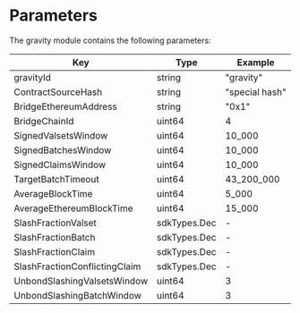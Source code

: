 <!--
order: 7
-->

# Parameters

The gravity module contains the following parameters:

| Key                           | Type         | Example        |
|-------------------------------|--------------|----------------|
| gravityId                     | string       | "gravity"      |
| ContractSourceHash            | string       | "special hash" |
| BridgeEthereumAddress         | string       | "0x1"          |
| BridgeChainId                 | uint64       | 4              |
| SignedValsetsWindow           | uint64       | 10_000         |
| SignedBatchesWindow           | uint64       | 10_000         |
| SignedClaimsWindow            | uint64       | 10_000         |
| TargetBatchTimeout            | uint64       | 43_200_000     |
| AverageBlockTime              | uint64       | 5_000          |
| AverageEthereumBlockTime      | uint64       | 15_000         |
| SlashFractionValset           | sdkTypes.Dec | -              |
| SlashFractionBatch            | sdkTypes.Dec | -              |
| SlashFractionClaim            | sdkTypes.Dec | -              |
| SlashFractionConflictingClaim | sdkTypes.Dec | -              |
| UnbondSlashingValsetsWindow   | uint64       | 3              |
| UnbondSlashingBatchWindow     | uint64       | 3              |
